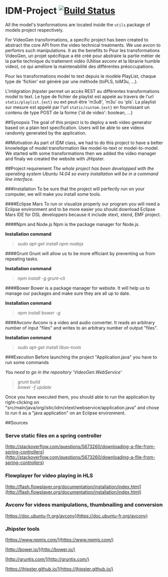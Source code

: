 # IDM-Project [![Build Status](https://travis-ci.org/StephaneMangin/IDM-Project.svg)](https://travis-ci.org/StephaneMangin/IDM-Project)

All the model's tranformations are located inside the ``utils`` package of models project respectively.

For VideoGen transformations, a specific project has been created to abstract the core API from the video technical treatments. We use avcon to perfomrs such manipulations. It as the benefits to 
Pour les transformations VideoGen, un projet spécifique a été créé pour abstraire la partie métier de la partie technique du traitement vidéo (Utilise avconv et la librairie humble video), ce qui améliore la maintenabilité des différentes préoccupations.

Pour les transformations model to text depuis le modèle PlayList, chaque type de 'fichier' est généré par une méthode  (toPLS, toM3u, ...).

L'intégration jhipster permet un accès REST au différentes transformations model to text. Le type de fichier de playlist est appelé au travers de l'url `static/playlist.{ext}` ou ext peut-être 'm3u8', 'm3u' ou 'pls'. La playlist sur mesure est appelé par l'url `static/custom.{ext}` en fournissant un contenu de type POST de la forme {'id de video': boolean, ...}

##Synopsis
The goal of this project is to deploy a web video generator based on a plain text specification. Users will be able to see videos randomly generated by the application.

##Motivation
As part of IDM class, we had to do this project to have a better knowledge of model transformation like model-to-text or model-to-model.
We started with some transformations then we added the video manager and finaly we created the website with JHipster.

##Project requirement
*The whole project has been developped with the operating system Ubuntu 14.04 so every installation will be in a command line interface.*

###Installation
To be sure that the project will perfectly run on your computer, we will make you install some tools.

####Eclipse Mars
To run or visualize properly our program you will need a Eclipse environment and to be more easier you should download Eclipse Mars IDE for DSL developpers because it include xtext, xtend, EMF project.

####Npm and Node.js
Npm is the package manager for Node.js.

**Installation command**

>*sudo apt-get install npm nodejs*

####Grunt
Grunt will allow us to be more efficiant by preventing us from repeating tasks.

**Installation command**

>*npm install -g grunt-cli*

####Bower
Bower is a package manager for website. It will help us to manage our packages and make sure they are all up to date.

**Installation command**

>*npm install bower -g*

####Avconv
Avconv is a video and audio converter. It reads an arbitrary number of input "files" and writes to an arbitrary number of output "files".

**Installation command**

>*sudo apt-get install libav-tools*

###Execution
Before launching the project "Application.java" you have to run some commands

*You need to go in the repository 'VideoGen.WebService'*

>*grunt build*  
*bower -f update*

Once you have executed them, you should able to run the application by right-clicking on "src/main/java/org/istic/idm/xtext/webservice/application.java" and chose to run it as a "java application" on an Eclipse environment.

##Sources

### Serve static files on a spring controller

[http://stackoverflow.com/questions/5673260/downloading-a-file-from-spring-controllers](http://stackoverflow.com/questions/5673260/downloading-a-file-from-spring-controllers)

### Flowplayer for video playing in HLS

[http://flash.flowplayer.org/documentation/installation/index.html](http://flash.flowplayer.org/documentation/installation/index.html)

### Avconv for videos manipulations, thumbnailing and conversion

[https://doc.ubuntu-fr.org/avconv](https://doc.ubuntu-fr.org/avconv)

### Jhipster tools

[https://www.npmjs.com/](https://www.npmjs.com/)

[http://bower.io/](http://bower.io/)

[http://gruntjs.com/](http://gruntjs.com/)

[https://jhipster.github.io/](https://jhipster.github.io/)
